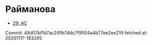 # Райманова
- [29: AC](29.md)

Commit: 48d07bf1d7ac24ffc14dc7f9504a4b77ee2ee219
 fetched at: 20201117-183245
